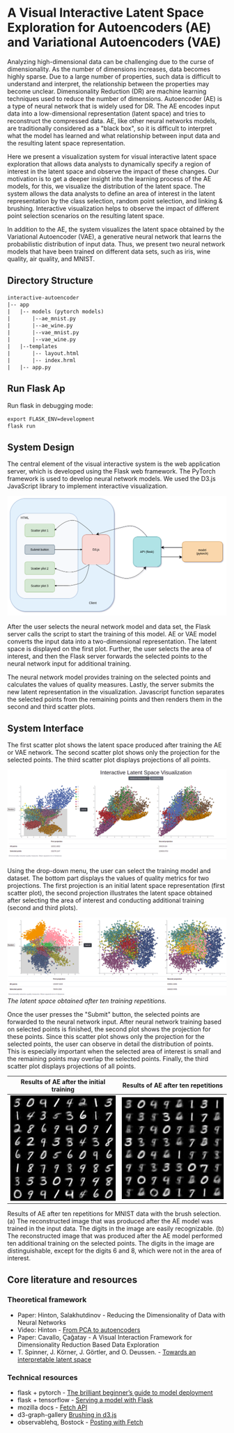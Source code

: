 # A Visual Interactive Latent Space Exploration for Autoencoders (AE) and Variational Autoencoders (VAE)

Analyzing high-dimensional data can be challenging due to the curse of dimensionality. As the number of dimensions increases, data becomes highly sparse. Due to a large number of properties, such data is difficult to understand and interpret, the relationship between the properties may become unclear. Dimensionality Reduction (DR) are machine learning techniques used to reduce the number of dimensions. Autoencoder (AE) is a type of neural network that is widely used for DR. The AE encodes input data into a low-dimensional representation (latent space) and tries to reconstruct the compressed data. AE, like other neural networks models, are traditionally considered as a "black box", so it is difficult to interpret what the model has learned and what relationship between input data and the resulting latent space representation.

Here we present a visualization system for visual interactive latent space exploration that allows data analysts to dynamically specify a region of interest in the latent space and observe the impact of these changes. Our motivation is to get a deeper insight into the learning process of the AE models, for this, we visualize the distribution of the latent space. The system allows the data analysts to define an area of interest in the latent representation by the class selection, random point selection, and linking & brushing. Interactive visualization helps to observe the impact of different point selection scenarios on the resulting latent space.

In addition to the AE, the system visualizes the latent space obtained by the Variational Autoencoder (VAE), a generative neural network that learns the probabilistic distribution of input data. Thus, we present two neural network models that have been trained on different data sets, such as iris, wine quality, air quality, and MNIST.

## Directory Structure

```
interactive-autoencoder
|-- app 
|   |-- models (pytorch models)
|       |--ae_mnist.py
|       |--ae_wine.py
|       |--vae_mnist.py
|       |--vae_wine.py
|   |--templates
|       |-- layout.html
|       |-- index.hrml
|   |-- app.py
```

## Run Flask Ap

Run flask in debugging mode:
```
export FLASK_ENV=development
flask run
```

## System Design

The central element of the visual interactive system is the web application server, which is developed using the Flask web framework. The PyTorch framework is used to develop neural network models. We used the D3.js JavaScript library to implement interactive visualization.

![Image of System Design](https://github.com/kara-swartz/Interactive-Autoencoder/blob/main/app/static/images/system_design.png)

After the user selects the neural network model and data set, the Flask server calls the script to start the training of this model. AE or VAE model converts the input data into a two-dimensional representation. The latent space is displayed on the first plot. Further, the user selects the area of interest, and then the Flask server forwards the selected points to the neural network input for additional training.

The neural network model provides training on the selected points and calculates the values of quality measures. Lastly, the server submits the new latent representation in the visualization. Javascript function separates the selected points from the remaining points and then renders them in the second and third scatter plots.

## System Interface

The first scatter plot shows the latent space produced after training the AE or VAE network. The second scatter plot shows only the projection for the selected points. The third scatter plot displays projections of all points.

![Image of System Interface](https://github.com/kara-swartz/Interactive-Autoencoder/blob/main/app/static/images/system_interface.png)

Using the drop-down menu, the user can select the training model and dataset. The bottom part displays the values of quality metrics for two projections. The first projection is an initial latent space representation (first scatter plot), the second projection illustrates the latent space obtained after selecting the area of interest and conducting additional training (second and third plots).


![The latent space obtained after ten training repetitions](https://github.com/kara-swartz/Interactive-Autoencoder/blob/main/app/static/images/vae_mnist_50_10.png)
*The latent space obtained after ten training repetitions.*

Once the user presses the "Submit" button, the selected points are forwarded to the neural network input. After neural network training based on selected points is finished, the second plot shows the projection for these points. Since this scatter plot shows only the projection for the selected points, the user can observe in detail the distribution of points. This is especially important when the selected area of interest is small and the remaining points may overlap the selected points. Finally, the third scatter plot displays projections of all points.

Results of AE after the initial training             |  Results of AE after ten repetitions
:-------------------------:|:-------------------------:
![](https://github.com/kara-swartz/Interactive-Autoencoder/blob/main/app/static/images/ae_sample_170420063531_learn.png)  |  ![](https://github.com/kara-swartz/Interactive-Autoencoder/blob/main/app/static/images/ae_sample_170420065010_proj.png)


Results of AE after ten repetitions for MNIST data with the brush selection. (a) The reconstructed image that was produced after the AE model was trained in the input data. The digits in the image are easily recognizable. (b) The reconstructed image that was produced after the AE model performed ten additional training on the selected points. The digits in the image are distinguishable, except for the digits 6 and 8, which were not in the area of interest.


## Core literature and resources

### Theoretical framework
* Paper: Hinton, Salakhutdinov - Reducing the Dimensionality of Data with Neural Networks
* Video: Hinton - [From PCA to autoencoders](https://www.youtube.com/watch?v=hbU7nbVDzGE)
* Paper: Cavallo, Çağatay - A Visual Interaction Framework for Dimensionality Reduction Based Data Exploration
* T. Spinner, J. Körner, J. Görtler, and O. Deussen. - [Towards an interpretable latent space](https://thilospinner.com/towards-an-interpretable-latent-space)

### Technical resources
* flask + pytorch - [The brilliant beginner’s guide to model deployment](https://heartbeat.fritz.ai/brilliant-beginners-guide-to-model-deployment-133e158f6717)
* flask + tensorflow - [Serving a model with Flask](https://guillaumegenthial.github.io/serving.html)
* mozilla docs - [Fetch API](https://developer.mozilla.org/en-US/docs/Web/API/Fetch_API)
* d3-graph-gallery [Brushing in d3.js](https://www.d3-graph-gallery.com/graph/interactivity_brush.html)
* observablehq, Bostock - [Posting with Fetch](https://observablehq.com/@mbostock/posting-with-fetch)
